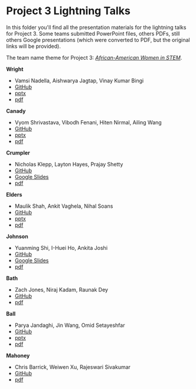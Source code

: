 # Project 3 Lightning Talks

In this folder you'll find all the presentation materials for the lightning
talks for Project 3. Some teams submitted PowerPoint files, others PDFs, still
others Google presentations (which were converted to PDF, but the original
links will be provided).

The team name theme for Project 3: [*African-American Women in STEM*](http://www.refinery29.com/2017/02/141616/famous-black-women-in-stem).

**Wright**
 - Vamsi Nadella, Aishwarya Jagtap, Vinay Kumar Bingi
 - [GitHub](https://github.com/dsp-uga/NeuronSegmentation-TeamWright)
 - [pptx](wright/wright.pptx)
 - [pdf](wright/wright.pdf)

**Canady**
 - Vyom Shrivastava, Vibodh Fenani, Hiten Nirmal, Ailing Wang
 - [GitHub](https://github.com/dsp-uga/Canady)
 - [pptx](canady/Project3.pptx)
 - [pdf](canady/Project3.pdf)

**Crumpler**
 - Nicholas Klepp, Layton Hayes, Prajay Shetty
 - [GitHub](https://github.com/dsp-uga/Team-Crumpler)
 - [Google Slides](https://docs.google.com/presentation/d/1uDyYJyKeQ9NXsPaEUFDP41BJl8P6sNEAv66zr5_JobI/edit#slide=id.p)
 - [pdf](crumpler/crumpler.pdf)

**Elders**
 - Maulik Shah, Ankit Vaghela, Nihal Soans
 - [GitHub](https://github.com/dsp-uga/Elders)
 - [pptx](elders/elders.pptx)
 - [pdf](elders/elders.pdf)

**Johnson**
 - Yuanming Shi, I-Huei Ho, Ankita Joshi
 - [GitHub](https://github.com/dsp-uga/Johnson)
 - [Google Slides](https://docs.google.com/presentation/d/1BqbFKqsbrCf6g-0dAnTRxnFA5VLMJLjzBz6dN8BFtDg/edit#slide=id.p)
 - [pdf](johnson/johnson.pdf)

**Bath**
 - Zach Jones, Niraj Kadam, Raunak Dey
 - [GitHub](https://github.com/dsp-uga/bath)
 - [pdf](bath/bath.pdf)

**Ball**
 - Parya Jandaghi, Jin Wang, Omid Setayeshfar
 - [GitHub](https://github.com/dsp-uga/team-ball)
 - [pptx](ball/ball.pptx)
 - [pdf](ball/ball.pdf)

**Mahoney**
 - Chris Barrick, Weiwen Xu, Rajeswari Sivakumar
 - [GitHub](https://github.com/dsp-uga/mahoney)
 - [pdf](mahoney/p3_pres.pdf)
